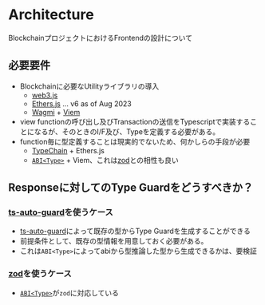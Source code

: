 # Architecture

BlockchainプロジェクトにおけるFrontendの設計について

## 必要要件

- Blockchainに必要なUtilityライブラリの導入
  - [web3.js](https://web3js.readthedocs.io/en/v1.10.0/)
  - [Ethers.js](https://docs.ethers.org/v6/) ... v6 as of Aug 2023
  - [Wagmi](https://wagmi.sh/) + [Viem](https://viem.sh/)
- view functionの呼び出し及びTransactionの送信をTypescriptで実装することになるが、そのときのI/F及び、Typeを定義する必要がある。
- function毎に型定義することは現実的でないため、何かしらの手段が必要
  - [TypeChain](https://github.com/dethcrypto/TypeChain) + Ethers.js
  - [`ABI<Type>`](https://abitype.dev/) + Viem、これは[zod](https://abitype.dev/api/zod)との相性も良い

## Responseに対してのType Guardをどうすべきか？

### [ts-auto-guard](https://github.com/rhys-vdw/ts-auto-guard)を使うケース

- [ts-auto-guard](https://github.com/rhys-vdw/ts-auto-guard)によって既存の型からType Guardを生成することができる
- 前提条件として、既存の型情報を用意しておく必要がある。
- これは`ABI<Type>`によってabiから型推論した型から生成できるかは、要検証

### [zod](https://zod.dev/)を使うケース

- [`ABI<Type>`](https://abitype.dev/)が`zod`に対応している
